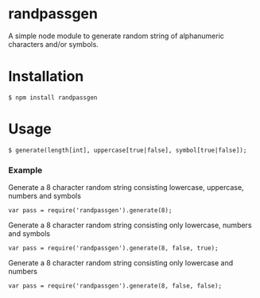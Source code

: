 # randpassgen

A simple node module to generate random string of alphanumeric characters and/or symbols. 

# Installation

```
$ npm install randpassgen
```

# Usage

```
$ generate(length[int], uppercase[true|false], symbol[true|false]);
```

### Example
Generate a 8 character random string consisting lowercase, uppercase, numbers and symbols
```
var pass = require('randpassgen').generate(8);
```

Generate a 8 character random string consisting only lowercase, numbers and symbols
```
var pass = require('randpassgen').generate(8, false, true);
```

Generate a 8 character random string consisting only lowercase and numbers
```
var pass = require('randpassgen').generate(8, false, false);
```
